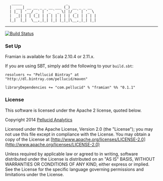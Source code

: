 
```
   _____                    _
  |  ___| __ __ _ _ __ ___ (_) __ _ _ __
  | |_ | '__/ _` | '_ ` _ \| |/ _` | '_ \
  |  _|| | | (_| | | | | | | | (_| | | | |
  |_|  |_|  \__,_|_| |_| |_|_|\__,_|_| |_|
```

---

[![Build Status](https://travis-ci.org/pellucidanalytics/framian.svg?branch=master)](https://travis-ci.org/pellucidanalytics/framian)

### Set Up

Framian is available for Scala 2.10.4 or 2.11.x.

If you are using SBT, simply add the following to your `build.sbt`:

    resolvers += "Pellucid Bintray" at "http://dl.bintray.com/pellucid/maven"
    
    libraryDependencies += "com.pellucid" % "framian" %% "0.1.1"

### License

This software is licensed under the Apache 2 license, quoted below.

Copyright 2014 [Pellucid Analytics](http://www.pellucid.com/)

Licensed under the Apache License, Version 2.0 (the "License"); you may not use this file except in compliance with the License. You may obtain a copy of the License at [http://www.apache.org/licenses/LICENSE-2.0](http://www.apache.org/licenses/LICENSE-2.0)

Unless required by applicable law or agreed to in writing, software distributed under the License is distributed on an "AS IS" BASIS, WITHOUT WARRANTIES OR CONDITIONS OF ANY KIND, either express or implied. See the License for the specific language governing permissions and limitations under the License.
